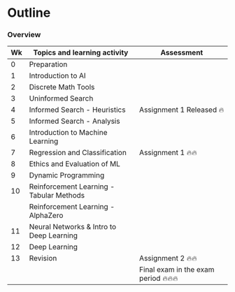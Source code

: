 # Outline

### Overview


| Wk  | Topics and learning activity                              | Assessment                 |
| --- | --------------------------------------------------------- | -------------------------- |
| 0   | Preparation                                               |                            |
| 1   | Introduction to AI                                        |                            |
| 2   | Discrete Math Tools                                       |                            |
| 3   | Uninformed Search                                         |                            |
| 4   | Informed Search - Heuristics                              | Assignment 1 Released 🔥    |
| 5   | Informed Search - Analysis                                |                            |
| 6   | Introduction to Machine Learning                          |                            |
| 7   | Regression and Classification                             | Assignment 1 🔥🔥           |
| 8   | Ethics and Evaluation of ML                               |                            |
| 9   | Dynamic Programming                                       |                            |
| 10  | Reinforcement Learning - Tabular Methods                  |                            |
|     | Reinforcement Learning - AlphaZero                        |                            |
| 11  | Neural Networks & Intro to Deep Learning                  |                            |
| 12  | Deep Learning                                             |                            |
| 13  | Revision                                                  | Assignment 2 🔥🔥           |
|     |                                                           | Final exam in the exam period 🔥🔥🔥 |


